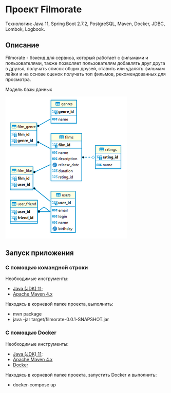 # Проект Filmorate

Технологии: Java 11, Spring Boot 2.7.2, PostgreSQL, Maven, Docker, JDBC, Lombok, Logbook.

## Описание

Filmorate - бэкенд для сервиса, который работает с фильмами и пользователями, также позволяет пользователям добавлять
друг друга в друзья, получать список общих друзей, ставить или удалять фильмам лайки и на основе оценок получать топ
фильмов, рекомендованных для просмотра.

Модель базы данных

![Модель базы данных](src/main/resources/filmorate.png)

## Запуск приложения

### С помощью командной строки

Необходимые инструменты:

* [Java (JDK) 11;](https://docs.aws.amazon.com/corretto/latest/corretto-11-ug/downloads-list.html)
* [Apache Maven 4.x](https://maven.apache.org/users/index.html)

Находясь в корневой папке проекта, выполнить:

* mvn package
* java -jar target/filmorate-0.0.1-SNAPSHOT.jar

### С помощью Docker

Необходимые инструменты:

* [Java (JDK) 11;](https://docs.aws.amazon.com/corretto/latest/corretto-11-ug/downloads-list.html)
* [Apache Maven 4.x](https://maven.apache.org/users/index.html)
* [Docker](https://www.docker.com/)

Находясь в корневой папке проекта, запустить Docker и выполнить:

* docker-compose up